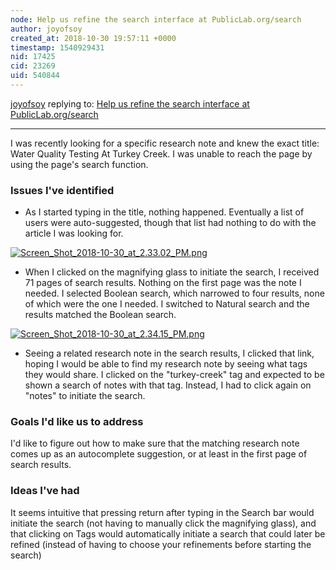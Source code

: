 ```yaml
---
node: Help us refine the search interface at PublicLab.org/search
author: joyofsoy
created_at: 2018-10-30 19:57:11 +0000
timestamp: 1540929431
nid: 17425
cid: 23269
uid: 540844
---
```




[joyofsoy](../profile/joyofsoy) replying to: [Help us refine the search interface at PublicLab.org/search](../notes/warren/10-29-2018/help-us-refine-the-search-interface-at-publiclab-org)

----
I was recently looking for a specific research note and knew the exact title: Water Quality Testing At Turkey Creek. I was unable to reach the page by using the page's search function.

### Issues I've identified

* As I started typing in the title, nothing happened. Eventually a list of users were auto-suggested, though that list had nothing to do with the article I was looking for. 

[![Screen_Shot_2018-10-30_at_2.33.02_PM.png](/i/27382)](/i/27382)

* When I clicked on the magnifying glass to initiate the search, I received 71 pages of search results. Nothing on the first page was the note I needed. I selected Boolean search, which narrowed to four results, none of which were the one I needed. I switched to Natural search and the results matched the Boolean search.

[![Screen_Shot_2018-10-30_at_2.34.15_PM.png](/i/27383)](/i/27383)

* Seeing a related research note in the search results, I clicked that link, hoping I would be able to find my research note by seeing what tags they would share. I clicked on the "turkey-creek" tag and expected to be shown a search of notes with that tag. Instead, I had to click again on "notes" to initiate the search.
 
### Goals I'd like us to address

I'd like to figure out how to make sure that the matching research note comes up as an autocomplete suggestion, or at least in the first page of search results.

### Ideas I've had

It seems intuitive that pressing return after typing in the Search bar would initiate the search (not having to manually click the magnifying glass), and that clicking on Tags would automatically initiate a search that could later be refined (instead of having to choose your refinements before starting the search)


